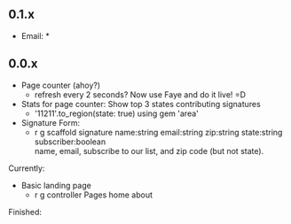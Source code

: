 ## 0.1.x
  - Email:
    * 



## 0.0.x 


  - Page counter (ahoy?)
    - refresh every 2 seconds?  Now use Faye and do it live!  =D
  - Stats for page counter:  Show top 3 states contributing signatures
    * '11211'.to_region(state: true) using gem 'area'
  - Signature Form: 
    * r g scaffold signature name:string email:string zip:string state:string subscriber:boolean  
    name, email, subscribe to our list, and zip code (but not state).


Currently:
  - Basic landing page
    * r g controller Pages home about

Finished:


